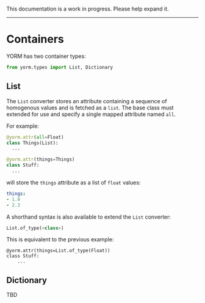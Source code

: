 This documentation is a work in progress. Please help expand it.

---

# Containers

YORM has two container types:

```python
from yorm.types import List, Dictionary
```

## List

The `List` converter stores an attribute containing a sequence of homogenous values and is fetched as a `list`. The base class must extended for use and specify a single mapped attribute named `all`.

For example:

```python
@yorm.attr(all=Float)
class Things(List):
  ...

@yorm.attr(things=Things)
class Stuff:
  ...
```

will store the `things` attribute as a list of `float` values:

```yaml
things:
- 1.0
- 2.3
```

A shorthand syntax is also available to extend the `List` converter:

```python
List.of_type(<class>)
```

This is equivalent to the previous example:

```
@yorm.attr(things=List.of_type(Float))
class Stuff:
    ...
```

## Dictionary

TBD
